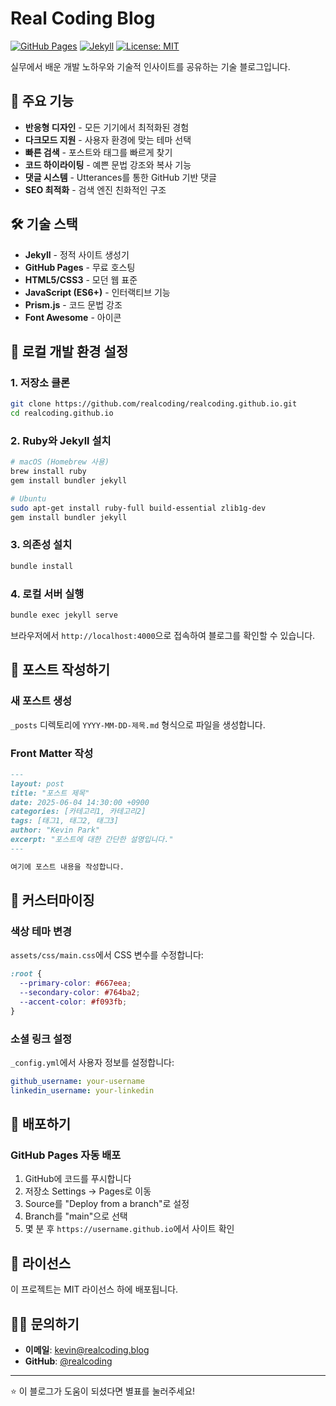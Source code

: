 # Real Coding Blog

[![GitHub Pages](https://img.shields.io/badge/GitHub%20Pages-Live-brightgreen)](https://realcoding.github.io)
[![Jekyll](https://img.shields.io/badge/Jekyll-4.3-red)](https://jekyllrb.com/)
[![License: MIT](https://img.shields.io/badge/License-MIT-yellow.svg)](https://opensource.org/licenses/MIT)

실무에서 배운 개발 노하우와 기술적 인사이트를 공유하는 기술 블로그입니다.

## 🌟 주요 기능

- **반응형 디자인** - 모든 기기에서 최적화된 경험
- **다크모드 지원** - 사용자 환경에 맞는 테마 선택
- **빠른 검색** - 포스트와 태그를 빠르게 찾기
- **코드 하이라이팅** - 예쁜 문법 강조와 복사 기능
- **댓글 시스템** - Utterances를 통한 GitHub 기반 댓글
- **SEO 최적화** - 검색 엔진 친화적인 구조

## 🛠 기술 스택

- **Jekyll** - 정적 사이트 생성기
- **GitHub Pages** - 무료 호스팅
- **HTML5/CSS3** - 모던 웹 표준
- **JavaScript (ES6+)** - 인터랙티브 기능
- **Prism.js** - 코드 문법 강조
- **Font Awesome** - 아이콘

## 🚀 로컬 개발 환경 설정

### 1. 저장소 클론
```bash
git clone https://github.com/realcoding/realcoding.github.io.git
cd realcoding.github.io
```

### 2. Ruby와 Jekyll 설치
```bash
# macOS (Homebrew 사용)
brew install ruby
gem install bundler jekyll

# Ubuntu
sudo apt-get install ruby-full build-essential zlib1g-dev
gem install bundler jekyll
```

### 3. 의존성 설치
```bash
bundle install
```

### 4. 로컬 서버 실행
```bash
bundle exec jekyll serve
```

브라우저에서 `http://localhost:4000`으로 접속하여 블로그를 확인할 수 있습니다.

## 📝 포스트 작성하기

### 새 포스트 생성
`_posts` 디렉토리에 `YYYY-MM-DD-제목.md` 형식으로 파일을 생성합니다.

### Front Matter 작성
```markdown
---
layout: post
title: "포스트 제목"
date: 2025-06-04 14:30:00 +0900
categories: [카테고리1, 카테고리2]
tags: [태그1, 태그2, 태그3]
author: "Kevin Park"
excerpt: "포스트에 대한 간단한 설명입니다."
---

여기에 포스트 내용을 작성합니다.
```

## 🎨 커스터마이징

### 색상 테마 변경
`assets/css/main.css`에서 CSS 변수를 수정합니다:

```css
:root {
  --primary-color: #667eea;
  --secondary-color: #764ba2;
  --accent-color: #f093fb;
}
```

### 소셜 링크 설정
`_config.yml`에서 사용자 정보를 설정합니다:

```yaml
github_username: your-username
linkedin_username: your-linkedin
```

## 🚀 배포하기

### GitHub Pages 자동 배포
1. GitHub에 코드를 푸시합니다
2. 저장소 Settings → Pages로 이동
3. Source를 "Deploy from a branch"로 설정
4. Branch를 "main"으로 선택
5. 몇 분 후 `https://username.github.io`에서 사이트 확인

## 📄 라이선스

이 프로젝트는 MIT 라이선스 하에 배포됩니다.

## 🙋‍♂️ 문의하기

- **이메일**: kevin@realcoding.blog
- **GitHub**: [@realcoding](https://github.com/realcoding)

---

⭐ 이 블로그가 도움이 되셨다면 별표를 눌러주세요!
